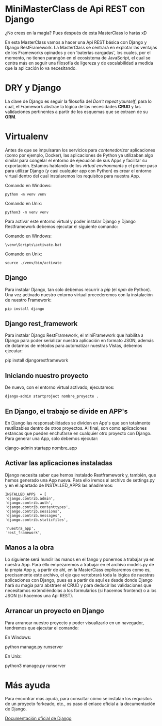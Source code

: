 # MiniMasterClass de Api REST con Django

¿No crees en la magia? Pues después de esta MasterClass lo harás xD

En esta MasterClass vamos a hacer una Api REST básica con Django y Django RestFramework. La MasterClass se centrará en explotar las ventajas de los Frameworks opinados y con 'baterías cargadas', los cuales, por el momento, no tienen parangón en el ecosistema de JavaScript, el cual se centra más en seguir una filosofía de ligereza y de escalabilidad a medida que la aplicación lo va necesitando.


# DRY y Django

La clave de Django es seguir la filosofía del *Don't repeat yourself*, para lo cual, el Framework abstrae la lógica de las necesidades **CRUD** y las validaciones pertinentes a partir de los esquemas que se extraen de su **ORM**.


# Virtualenv

Antes de que se impulsaran los servicios para *contenedorizar* aplicaciones (como por ejemplo, Docker), las aplicaciones de Python ya utilizaban algo similar para congelar el entorno de ejecución de sus Apps y facilitar su exportación. Estamos hablando de los *virtual environments* y el primer paso para utilizar Django (y casi cualquier app con Python) es crear el entorno virtual dentro del cual instalaremos los requisitos para nuestra App.

Comando en Windows:

    python -m venv venv

  Comando en Unix:

    python3 -m venv venv

Para activar este entorno virtual y poder instalar Django y Django Restframework debemos ejecutar el siguiente comando:

Comando en Windows:

    \venv\Scripts\activate.bat

  Comando en Unix:

    source ./venv/bin/activate


## Django

Para instalar Django, tan solo debemos recurrir a *pip* (el *npm* de Python). Una vez activado nuestro entorno virtual procederemos con la instalación de nuestro Framework:

    pip install django

## Django rest_framework

Para instalar Django RestFramework, el miniFramework que habilita a Django para poder serializar nuestra aplicación en formato JSON, además de dotarnos de métodos para automatizar nuestras Vistas, debemos ejecutar:


pip install djangorestframework


## Iniciando nuestro proyecto

De nuevo, con el entorno virtual activado, ejecutamos:

    django-admin startproject nombre_proyecto .


## En Django, el trabajo se divide en APP's

En Django las responsabilidades se dividen en App's que son totalmente reutilizables dentro de otros proyectos. Al final, son como aplicaciones estancas que pueden enchufarse en cualquier otro proyecto con Django. Para generar una App, solo debemos ejecutar:

django-admin startapp nombre_app

## Activar las aplicaciones instaladas

Django necesita saber que hemos instalado Restframework y, también, que hemos generado una App nueva. Para ello iremos al archivo de settings.py y en el apartado de INSTALLED_APPS las añadiremos:

    INSTALLED_APPS  = [
    'django.contrib.admin',
    'django.contrib.auth',
    'django.contrib.contenttypes',
    'django.contrib.sessions',
    'django.contrib.messages',
    'django.contrib.staticfiles',

    'nuestra_app',
    'rest_framework',



## Manos a la obra

Lo siguiente será hundir las manos en el fango y ponernos a trabajar ya en nuestra App. Para ello empezaremos a trabajar en el archivo models.py de la propia App y, a partir de ahí, en la MasterClass explicaremos como es, precisamente este archivo, el eje que vertebrará toda la lógica de nuestras aplicaciones con Django, pues es a partir de aquí es desde donde Django hará su magia para abstraer el CRUD y para deducir las validaciones que necesitamos extendiéndolas a los formularios (si hacemos frontend) o a los JSON (si hacemos una Api REST).


## Arrancar un proyecto en Django

Para arrancar nuestro proyecto y poder visualizarlo en un navegador, tendremos que ejecutar el comando:

En Windows:

python manage.py runserver

En Unix:

python3 manage.py runserver


# Más ayuda

Para encontrar más ayuda, para consultar cómo se instalan los requisitos de un proyecto forkeado, etc., os paso el enlace oficial a la documentación de Django.

[Documentación oficial de Django](https://docs.djangoproject.com/en/4.1/intro/tutorial01/)
